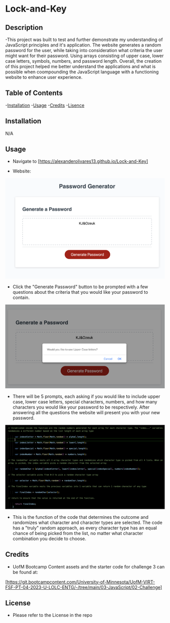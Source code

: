 # Lock-and-Key

## Description

-This project was built to test and further demonstrate my understanding of JavaScript principles and it's application. The website generates a random password for the user, while taking into consideration what criteria the user might want for their password. Using arrays consisting of upper case, lower case letters, symbols, numbers, and password length.
Overall, the creation of this project helped me better understand the applications and what is possible when coompounding the JavaScript language with a functioning website to enhance user experience.

## Table of Contents

-[Installation](#installation)
-[Usage](#usage)
-[Credits](#credits)
-[Lisence](#license)

## Installation

N/A

## Usage

- Navigate to [https://alexanderolivares13.github.io/Lock-and-Key]

- Website:

![Main content of website](assets/images/screenshot-website.png)

- Click the "Generate Password" button to be prompted with a few questions about the criteria that you would like your password to contain.

![Questions on website](assets/images/screenshot-question.png)

- There will be 5 prompts, each asking if you would like to include upper case, lower case letters, special characters, numbers, and how many characters you would like your password to be respectively. After answering all the questions the website will present you with your new password.

![JavaScript code](assets/images/Screenshot-code.png)

- This is the function of the code that determines the outcome and randomizes what character and character types are selected. The code has a "truly" random approach, as every character type has an equal chance of being picked from the list, no matter what character combination you decide to choose.

## Credits

- UofM Bootcamp Content assets and the starter code for challenge 3 can be found at:

[https://git.bootcampcontent.com/University-of-Minnesota/UofM-VIRT-FSF-PT-04-2023-U-LOLC-ENTG/-/tree/main/03-JavaScript/02-Challenge]

## License

- Please refer to the License in the repo